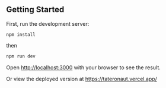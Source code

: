 ## Getting Started

First, run the development server:

```
npm install
```

then

```bash
npm run dev

```

Open [http://localhost:3000](http://localhost:3000) with your browser to see the result.

Or view the deployed version at https://tateronaut.vercel.app/
